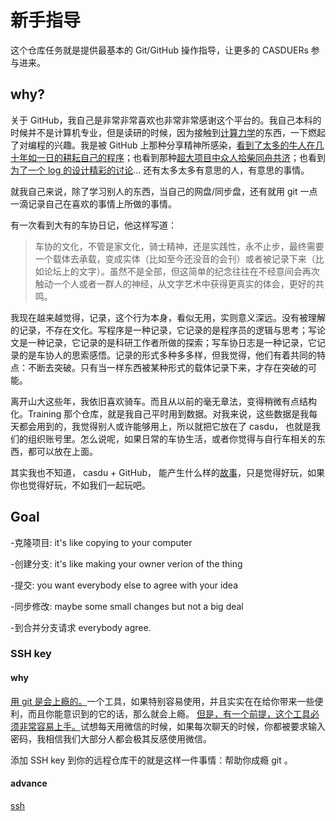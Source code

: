 # 新手指导

这个仓库任务就是提供最基本的 Git/GitHub 操作指导，让更多的 CASDUERs 参与进来。

## why?

关于 GitHub，我自己是非常非常喜欢也非常非常感谢这个平台的。我自己本科的时候并不是计算机专业，但是读研的时候，因为接触到[计算力学](https://github.com/byuflowlab/FLOWUnsteady)的东西，一下燃起了对编程的兴趣。我是被 GitHub 上那种分享精神所感染，[看到了太多的牛人在几十年如一日的耕耘自己的程序](https://emacs-china.org/t/topic/3374/7?u=emacs_ran)；也看到那种[超大项目中众人拾柴同舟共济](https://github.com/syl20bnr/spacemacs/issues/11741)；也看到[为了一个 log 的设计精彩的讨论](https://github.com/emacs-elsa/Elsa/issues/80)... 还有太多太多有意思的人，有意思的事情。

就我自己来说，除了学习别人的东西，当自己的网盘/同步盘，还有就用 git 一点一滴记录自己在喜欢的事情上所做的事情。

有一次看到大有的车协日记，他这样写道：

> 车协的文化，不管是家文化，骑士精神，还是实践性，永不止步，最终需要一个载体去承载，变成实体（比如至今还没音的会刊）或者被记录下来（比如论坛上的文字）。虽然不是全部，但这简单的纪念往往在不经意间会再次触动一个人或者一群人的神经，从文字艺术中获得更真实的体会，更好的共鸣。


我现在越来越觉得，记录，这个行为本身，看似无用，实则意义深远。没有被理解的记录，不存在文化。写程序是一种记录，它记录的是程序员的逻辑与思考；写论文是一种记录，它记录的是科研工作者所做的探索；写车协日志是一种记录，它记录的是车协人的思索感悟。记录的形式多种多多样，但我觉得，他们有着共同的特点：不断去突破。只有当一样东西被某种形式的载体记录下来，才存在突破的可能。

离开山大这些年，我依旧喜欢骑车。而且从以前的毫无章法，变得稍微有点结构化。Training 那个仓库，就是我自己平时用到数据。对我来说，这些数据是我每天都会用到的，我觉得别人或许能够用上，所以就把它放在了 casdu， 也就是我们的组织账号里。怎么说呢，如果日常的车协生活，或者你觉得与自行车相关的东西，都可以放在上面。

其实我也不知道， casdu + GitHub， 能产生什么样的[故事](https://github.com/randomwangran/logo-physics/blame/master/README.md#L35)，只是觉得好玩，如果你也觉得好玩，不如我们一起玩吧。

## Goal

-克隆项目: it's like copying to your computer


-创建分支: it's like making your owner verion of the thing


-提交: you want everybody else to agree with your idea


-同步修改: maybe some small changes but not a big deal


-到合并分支请求 everybody agree.

### SSH key
#### why
[用 git 是会上瘾的。](https://github.com/randomwangran)一个工具，如果特别容易使用，并且实实在在给你带来一些便利，而且你能意识到的它的话，那么就会上瘾。 [但是，有一个前提，这个工具必须非常容易上手。](https://github.com/casdu/huikan/blame/master/2012.md#L23)试想每天用微信的时候，如果每次聊天的时候，你都被要求输入密码，我相信我们大部分人都会极其反感使用微信。

添加 SSH key 到你的远程仓库干的就是这样一件事情：帮助你成瘾 git 。 

#### advance
[ssh](https://help.github.com/en/articles/generating-a-new-ssh-key-and-adding-it-to-the-ssh-agent)
